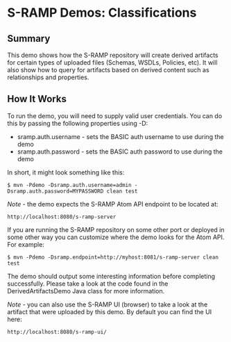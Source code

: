 # S-RAMP Demos: Classifications

## Summary

This demo shows how the S-RAMP repository will create derived artifacts for certain
types of uploaded files (Schemas, WSDLs, Policies, etc).  It will also show how to
query for artifacts based on derived content such as relationships and properties.

## How It Works

To run the demo, you will need to supply valid user credentials.  You can do this
by passing the following properties using -D:

* sramp.auth.username - sets the BASIC auth username to use during the demo
* sramp.auth.password - sets the BASIC auth password to use during the demo

In short, it might look something like this:

	$ mvn -Pdemo -Dsramp.auth.username=admin -Dsramp.auth.password=MYPASSWORD clean test

*Note* - the demo expects the S-RAMP Atom API endpoint to be located at:

	http://localhost:8080/s-ramp-server

If you are running the S-RAMP repository on some other port or deployed in some other way
you can customize where the demo looks for the Atom API.  For example:

	$ mvn -Pdemo -Dsramp.endpoint=http://myhost:8081/s-ramp-server clean test

The demo should output some interesting information before completing successfully.  Please
take a look at the code found in the DerivedArtifactsDemo Java class for more information.

*Note* - you can also use the S-RAMP UI (browser) to take a look at the artifact that were
uploaded by this demo.  By default you can find the UI here:

	http://localhost:8080/s-ramp-ui/
